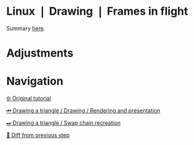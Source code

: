 # Linux ❘ Drawing ❘ Frames in flight

Summary [here](https://github.com/Pacheco95/khronos-vulkan-tutorial-cpp/tree/linux-summary).

# Adjustments

# Navigation

[🌐 Original tutorial](
https://docs.vulkan.org/tutorial/latest/03_Drawing_a_triangle/03_Drawing/03_Frames_in_flight.html)

[⏮ Drawing a triangle / Drawing / Rendering and presentation](
https://github.com/Pacheco95/khronos-vulkan-tutorial-cpp/tree/linux/02-drawing-triangle/04-drawing/03-rendering-and-presentation)

[⏭ Drawing a triangle / Swap chain recreation](
https://github.com/Pacheco95/khronos-vulkan-tutorial-cpp/tree/linux/02-drawing-triangle/05-rendering-and-presentation)

[🔄 Diff from previous step](
https://github.com/Pacheco95/khronos-vulkan-tutorial-cpp/compare/linux/02-drawing-triangle/04-drawing/03-rendering-and-presentation...linux/02-drawing-triangle/04-drawing/04-frames-in-flight)
